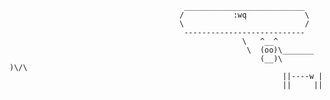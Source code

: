 ```
                                       ___________________________
                                      /           :wq             \
                                      \                           /
                                       ---------------------------
                                                    \   ^__^
                                                     \  (oo)\_______
                                                        (__)\       )\/\
                                                             ||----w |
                                                             ||     ||
```

<!--
**dr-kino/dr-kino** is a ✨ _special_ ✨ repository because its `README.md` (this file) appears on your GitHub profile.

Here are some ideas to get you started:

- 👋 Hi there 👋
- 🔭 I’m currently working on ...
- 🌱 I’m currently learning ...
- 👯 I’m looking to collaborate on ...
- 🤔 I’m looking for help with ...
- 💬 Ask me about ...
- 📫 How to reach me: ...
- 😄 Pronouns: ...
- ⚡ Fun fact: ...
-->
